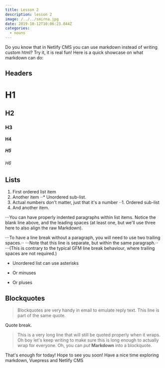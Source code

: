 ```yaml
---
title: Lesson 2
description: lesson 2
image: /../../smirna.jpg
date: 2019-10-12T10:06:23.844Z
categories:
  - nouns
---
```

Do you know that in Netlify CMS you can use markdown instead of writing custom html? Try it, it is real fun! Here is a quick showcase on what markdown can do:

## Headers

# H1
## H2
### H3
#### H4
##### H5
###### H6

## Lists
1. First ordered list item
2. Another item
⋅⋅* Unordered sub-list. 
1. Actual numbers don't matter, just that it's a number
⋅⋅1. Ordered sub-list
4. And another item.

⋅⋅⋅You can have properly indented paragraphs within list items. Notice the blank line above, and the leading spaces (at least one, but we'll use three here to also align the raw Markdown).

⋅⋅⋅To have a line break without a paragraph, you will need to use two trailing spaces.⋅⋅
⋅⋅⋅Note that this line is separate, but within the same paragraph.⋅⋅
⋅⋅⋅(This is contrary to the typical GFM line break behaviour, where trailing spaces are not required.)

* Unordered list can use asterisks
- Or minuses
+ Or pluses

## Blockquotes

> Blockquotes are very handy in email to emulate reply text.
> This line is part of the same quote.

Quote break.

> This is a very long line that will still be quoted properly when it wraps. Oh boy let's keep writing to make sure this is long enough to actually wrap for everyone. Oh, you can *put* **Markdown** into a blockquote.

That's enough for today! Hope to see you soon! Have a nice time exploring markdown, Vuepress and Netlify CMS


